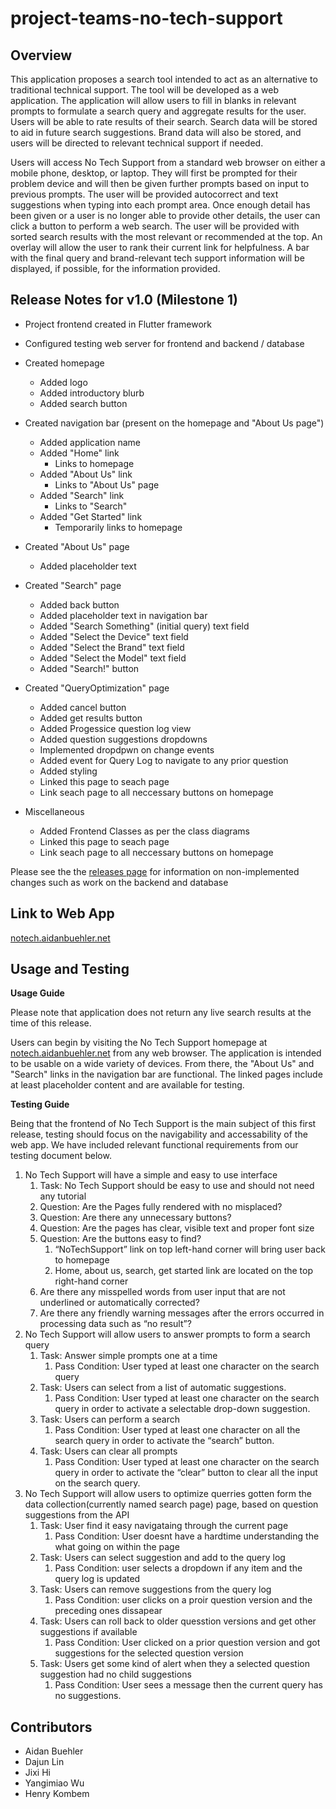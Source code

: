 # project-teams-no-tech-support

## Overview

This application proposes a search tool intended to act as an alternative to traditional technical support. The tool will be developed as a web application. The application will allow users to fill in blanks in relevant prompts to formulate a search query and aggregate results for the user. Users will be able to rate results of their search. Search data will be stored to aid in future search suggestions. Brand data will also be stored, and users will be directed to relevant technical support if needed.

Users will access No Tech Support from a standard web browser on either a mobile phone, desktop, or laptop. They will first be prompted for their problem device and will then be given further prompts based on input to previous prompts. The user will be provided autocorrect and text suggestions when typing into each prompt area. Once enough detail has been given or a user is no longer able to provide other details, the user can click a button to perform a web search. The user will be provided with sorted search results with the most relevant or recommended at the top. An overlay will allow the user to rank their current link for helpfulness. A bar with the final query and brand-relevant tech support information will be displayed, if possible, for the information provided.

## Release Notes for v1.0 (Milestone 1) 

* Project frontend created in Flutter framework
* Configured testing web server for frontend and backend / database
* Created homepage
  * Added logo
  * Added introductory blurb
  * Added search button
* Created navigation bar (present on the homepage and "About Us page")
  * Added application name
  * Added "Home" link
    * Links to homepage
  * Added "About Us" link
    * Links to "About Us" page
  * Added "Search" link
    * Links to "Search"
  * Added "Get Started" link
    * Temporarily links to homepage
* Created "About Us" page
  * Added placeholder text
* Created "Search" page
  * Added back button
  * Added placeholder text in navigation bar
  * Added "Search Something" (initial query) text field
  * Added "Select the Device" text field
  * Added "Select the Brand" text field
  * Added "Select the Model" text field
  * Added "Search!" button
 * Created "QueryOptimization" page
   * Added cancel  button
   * Added get results  button
   * Added Progessice question log view 
   * Added question  suggestions dropdowns
   * Implemented dropdpwn on change events
   * Added event for Query Log to navigate to any prior question
   * Added styling 
   * Linked this page to seach page
   * Link seach page to all neccessary buttons on homepage

* Miscellaneous
   * Added Frontend Classes  as per the class diagrams
   * Linked this page to seach page
   * Link seach page to all neccessary buttons on homepage

Please see the the [releases page](https://github.com/Capstone-Projects-2021-Fall/project-teams-no-tech-support/releases) for information on non-implemented changes such as work on the backend and database

## Link to Web App

[notech.aidanbuehler.net](http://notech.aidanbuehler.net)

## Usage and Testing

**Usage Guide**

Please note that application does not return any live search results at the time of this release.

Users can begin by visiting the No Tech 
Support homepage at [notech.aidanbuehler.net](http://notech.aidanbuehler.net) from any web browser. The application is intended to be usable on a wide variety of devices. From there, the "About Us" and "Search" links in the navigation bar are functional. The linked pages include at least placeholder content and are available for testing.

**Testing Guide**

Being that the frontend of No Tech Support is the main subject of this first release, testing should focus on the navigability and accessability of the web app. We have included relevant functional requirements from our testing document below.

1. No Tech Support will have a simple and easy to use interface 
   1. Task: No Tech Support should be easy to use and should not need any tutorial  
   1. Question: Are the Pages fully rendered with no misplaced? 
   2. Question: Are there any unnecessary buttons? 
   3. Question: Are the pages has clear, visible text and proper font size
   4. Question: Are the buttons easy to find? 
      1. “NoTechSupport” link on top left-hand corner will bring user back to homepage 
      2. Home, about us, search, get started link are located on the top right-hand corner 
   5. Are there any misspelled words from user input that are not underlined or automatically corrected? 
   6. Are there any friendly warning messages after the errors occurred in processing data such as “no result”? 
2. No Tech Support will allow users to answer prompts to form a search query 
   1. Task: Answer simple prompts one at a time 
      1. Pass Condition: User typed at least one character on the search query 
   2. Task: Users can select from a list of automatic suggestions. 
      1. Pass Condition: User typed at least one character on the search query in order to activate a selectable drop-down suggestion. 
   3. Task: Users can perform a search 
      1. Pass Condition: User typed at least one character on all the search query in order to activate the “search” button. 
   4. Task: Users can clear all prompts
      1. Pass Condition: User typed at least one character on the search query in order to activate the “clear” button to clear all the input on the search query. 
3. No Tech Support will allow users to optimize querries gotten form the data collection(currently named search page) page, based on question suggestions from the API
   1. Task: User find it easy navigataing through the current page
      1. Pass Condition: User doesnt have a hardtime understanding the what going on within  the page 
   2. Task: Users can select suggestion and add to the query log
      1. Pass Condition: user selects a dropdown if any item and the query log is updated
   3. Task: Users can  remove suggestions  from the query log
      1. Pass Condition: user clicks on a proir question version  and the preceding ones dissapear
   4. Task: Users can roll back to older quesstion versions and get other suggestions if available
      1. Pass Condition: User clicked on a prior question version and got suggestions for the selected question version
   5. Task: Users get some kind of alert when they a selected question suggestion had no child suggestions
      1. Pass Condition: User sees a message then the current query has no suggestions. 

## Contributors

* Aidan Buehler
* Dajun Lin
* Jixi Hi
* Yangimiao Wu
* Henry Kombem
